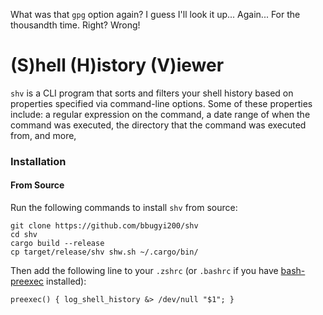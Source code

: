 What was that `gpg` option again? I guess I'll look it up... Again... For the thousandth time. Right? Wrong!

# (S)hell (H)istory (V)iewer
`shv` is a CLI program that sorts and filters your shell history based on properties specified via command-line options. Some of these properties include: a regular expression on the command, a date range of when the command was executed, the directory that the command was executed from, and more,

### Installation
#### From Source
Run the following commands to install `shv` from source:
```
git clone https://github.com/bbugyi200/shv
cd shv
cargo build --release
cp target/release/shv shw.sh ~/.cargo/bin/
```
Then add the following line to your `.zshrc` (or `.bashrc` if you have [bash-preexec](https://github.com/rcaloras/bash-preexec) installed):
```
preexec() { log_shell_history &> /dev/null "$1"; }
```

